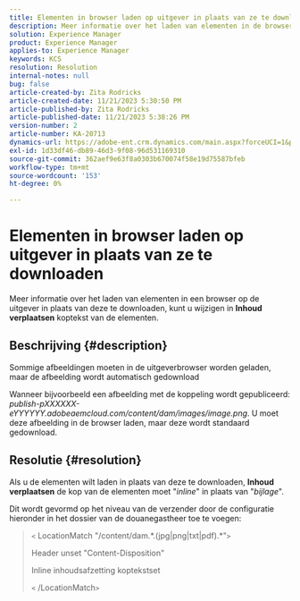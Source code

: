 ```yaml
---
title: Elementen in browser laden op uitgever in plaats van ze te downloaden
description: Meer informatie over het laden van elementen in de browser op de uitgever.
solution: Experience Manager
product: Experience Manager
applies-to: Experience Manager
keywords: KCS
resolution: Resolution
internal-notes: null
bug: false
article-created-by: Zita Rodricks
article-created-date: 11/21/2023 5:30:50 PM
article-published-by: Zita Rodricks
article-published-date: 11/21/2023 5:38:26 PM
version-number: 2
article-number: KA-20713
dynamics-url: https://adobe-ent.crm.dynamics.com/main.aspx?forceUCI=1&pagetype=entityrecord&etn=knowledgearticle&id=b0e7e5b2-9388-ee11-8179-6045bd006295
exl-id: 1d33df46-db89-46d3-9f08-96d531169310
source-git-commit: 362aef9e63f8a0303b670074f58e19d75587bfeb
workflow-type: tm+mt
source-wordcount: '153'
ht-degree: 0%

---
```


# Elementen in browser laden op uitgever in plaats van ze te downloaden


Meer informatie over het laden van elementen in een browser op de uitgever in plaats van deze te downloaden, kunt u wijzigen in <b>Inhoud verplaatsen</b> koptekst van de elementen.

## Beschrijving {#description}


Sommige afbeeldingen moeten in de uitgeverbrowser worden geladen, maar de afbeelding wordt automatisch gedownload

Wanneer bijvoorbeeld een afbeelding met de koppeling wordt gepubliceerd: *publish-pXXXXXX-eYYYYYY.adobeaemcloud.com/content/dam/images/image.png*. U moet deze afbeelding in de browser laden, maar deze wordt standaard gedownload.


## Resolutie {#resolution}


Als u de elementen wilt laden in plaats van deze te downloaden, <b>Inhoud verplaatsen</b> de kop van de elementen moet &quot;*inline*&quot; in plaats van &quot;*bijlage*&quot;.

Dit wordt gevormd op het niveau van de verzender door de configuratie hieronder in het dossier van de douanegastheer toe te voegen:




> `<` LocationMatch &quot;\/content\/dam.\*\.(jpg|png|txt|pdf).\*&quot;`>`
> 
> Header unset &quot;Content-Disposition&quot;
> 
> Inline inhoudsafzetting koptekstset
> 
> `<` /LocationMatch`>`
